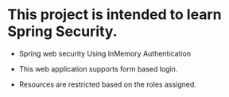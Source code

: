 # This project is intended to learn Spring Security.

* Spring web security
Using InMemory Authentication

* This web application supports form based login.
* Resources are restricted based on the roles assigned.